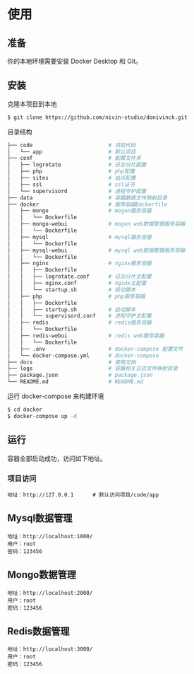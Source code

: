 # 使用

## 准备
你的本地环境需要安装 Docker Desktop 和 Git。

## 安装
克隆本项目到本地
```bash
$ git clone https://github.com/nivin-studio/donivinck.git
```

目录结构
```bash
├── code                        # 项目代码
│   └── app                     # 默认项目
├── conf                        # 配置文件夹
│   ├── logrotate               # 日志分片配置
│   ├── php                     # php配置
│   ├── sites                   # 站点配置
│   ├── ssl                     # ssl证书
│   └── supervisord             # 进程守护配置
├── data                        # 容器数据文件映射目录
├── docker                      # 服务容器Dockerfile
│   ├── mongo                   # mogon服务容器
│   │   └── Dockerfile          
│   ├── mongo-webui             # mogon web数据管理服务容器
│   │   └── Dockerfile
│   ├── mysql                   # mysql服务容器
│   │   └── Dockerfile
│   ├── mysql-webui             # mysql web数据管理服务容器
│   │   └── Dockerfile
│   ├── nginx                   # nginx服务容器
│   │   ├── Dockerfile
│   │   ├── logrotate.conf      # 日志分片主配置
│   │   ├── nginx.conf          # nginx主配置
│   │   └── startup.sh          # 启动脚本
│   ├── php                     # php服务容器
│   │   ├── Dockerfile
│   │   ├── startup.sh          # 启动脚本
│   │   └── supervisord.conf    # 进程守护主配置
│   ├── redis                   # redis服务容器
│   │   └── Dockerfile
│   ├── redis-webui             # redis web服务容器
│   │   └── Dockerfile
│   ├── .env                    # docker-compose 配置文件
│   └── docker-compose.yml      # docker-compose 
├── docs                        # 使用文档
├── logs                        # 容器相关日志文件映射目录
├── package.json                # package.json
└── README.md                   # README.md
```

运行 docker-compose 来构建环境
```bash
$ cd docker
$ docker-compose up -d
```

## 运行
容器全部启动成功，访问如下地址。

### 项目访问
    地址：http://127.0.0.1      # 默认访问项目/code/app


## Mysql数据管理
    地址：http://localhost:1000/
    用户：root
    密码：123456

## Mongo数据管理
    地址：http://localhost:2000/
    用户：root
    密码：123456

## Redis数据管理
    地址：http://localhost:3000/
    用户：root
    密码：123456